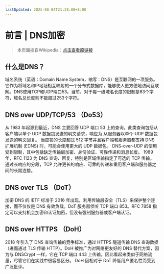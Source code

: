 ```yaml
---
lastUpdated: 2025-08-04T21:28:00+8:00
---
```


# 前言 | DNS加密

> 本页面摘自Wikipedia：[点击查看原链接](https://en.wikipedia.org/wiki/Domain_Name_System)

## 什么是DNS？

域名系统（英语：Domain Name System，缩写：DNS）是互联网的一项服务。它作为将域名和IP地址相互映射的一个分布式数据库，能够使人更方便地访问互联网。DNS使用TCP和UDP端口53。当前，对于每一级域名长度的限制是63个字符，域名总长度则不能超过253个字符。

## DNS over UDP/TCP/53 （Do53）

从 1983 年起源到最近，DNS 主要回答 UDP 端口 53 上的查询。此类查询包括从客户端以单个 UDP 数据包发送的明文请求，响应为 从服务器以单个 UDP 数据包发送的明文回复。 当应答的长度超过 512 字节并且客户端和服务器都支持 DNS 扩展机制 (EDNS) 时，可能会使用更大的 UDP 数据包。 DNS-over-UDP 的使用受到限制，其中包括缺乏传输层加密、身份验证、可靠传递和消息长度。 1989 年，RFC 1123 为 DNS 查询、回复，特别是区域传输指定了可选的 TCP 传输。 通过长响应的分段，TCP 允许更长的响应、可靠的传递和重用客户端和服务器之间的长期连接。

## DNS over TLS （DoT）

加密 DNS 的 IETF 标准于 2016 年出现，利用传输层安全（TLS）来保护整个连接，而不仅仅是 DNS 有效负载。DoT 服务器侦听 TCP 端口 853。RFC 7858 指定可以支持机会加密和认证加密，但没有强制服务器或客户端认证。

## DNS over HTTPS （DoH）

2018 年引入了 DNS 查询传输的竞争标准，通过 HTTPS 隧道传输 DNS 查询数据（进而通过 TLS 传输 HTTP）。DoH 被推广为对网络更友好的 DNS 替代方案，因为与 DNSCrypt 一样，它在 TCP 端口 443 上传输，因此看起来类似于网络流量，尽管它们在实践中很容易区分。 DoH 因相对于 DoT 降低用户匿名性而受到广泛批评。
